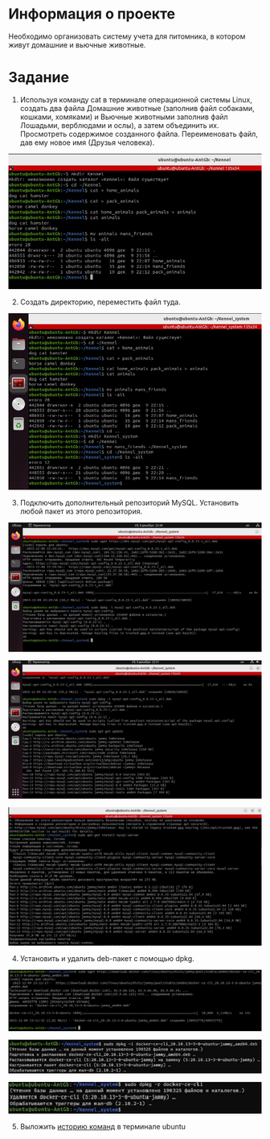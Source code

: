 **Информация о проекте**
=
Необходимо организовать систему учета для питомника, в котором живут домашние и вьючные животные.

**Задание**
=
1. Используя команду cat в терминале операционной системы Linux, создать два файла Домашние животные (заполнив файл собаками, кошками, хомяками) и Вьючные животными заполнив файл Лошадьми, верблюдами и ослы), а затем объединить их. Просмотреть содержимое созданного файла. Переименовать файл, дав ему новое имя (Друзья человека).

![](md_images/Dz1.jpg)

2. Создать директорию, переместить файл туда.

![](md_images/Dz2.jpg)

3. Подключить дополнительный репозиторий MySQL. Установить любой пакет из этого репозитория.

![](md_images/Dz3Ch1.jpg)

![](md_images/Dz3Ch2.jpg)

![](md_images/Dz3Ch3.jpg)

4. Установить и удалить deb-пакет с помощью dpkg.

![](md_images/Dz4Ch1.jpg)

![](md_images/Dz4Ch2.jpg)

![](md_images/Dz4Ch3.jpg)

5. Выложить [историю команд](https://github.com/AntoninaProject/Kennel_account_system/blob/main/System/HistoryCommandsUbuntuTerminal.md) в терминале ubuntu












